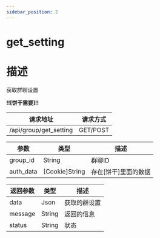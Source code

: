 ```yaml
---
sidebar_position: 2
---
```


# get_setting

# 描述

获取群聊设置

**!!\[饼干需要\]!!**

| 请求地址                   | 请求方式     |
|------------------------|----------|
| /api/group/get_setting | GET/POST |

| 参数        | 类型               | 描述            |
|-----------|------------------|---------------|
| group_id  | String           | 群聊ID          |
| auth_data | \[Cookie\]String | 存在\[饼干\]里面的数据 |

| 返回参数    | 类型     | 描述     |
|---------|--------|--------|
| data    | Json   | 获取的群设置 |
| message | String | 返回的信息  |
| status  | String | 状态     |
